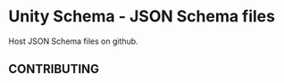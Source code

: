 Unity Schema - JSON Schema files
================================

Host JSON Schema files on github.

CONTRIBUTING
------------
